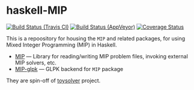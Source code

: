 # haskell-MIP

[![Build Status (Travis CI)](https://secure.travis-ci.org/msakai/haskell-MIP.svg?branch=master)](http://travis-ci.org/msakai/haskell-MIP)
[![Build Status (AppVeyor)](https://ci.appveyor.com/api/projects/status/0gk2ah7xx9j2t34x/branch/master?svg=true)](https://ci.appveyor.com/project/msakai/haskell-mip/branch/master)
[![Coverage Status](https://coveralls.io/repos/github/msakai/haskell-MIP/badge.svg?branch=master)](https://coveralls.io/github/msakai/haskell-MIP?branch=master)

This is a repoository for housing the `MIP` and related packages, for using Mixed Integer Programming (MIP) in Haskell.

* [MIP](MIP) ― Library for reading/writing MIP problem files, invoking external MIP solvers, etc.
* [MIP-glpk](MIP-glpk) ― GLPK backend for `MIP` package

They are spin-off of [toysolver](https://github.com/msakai/toysolver) project.
